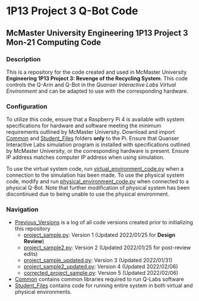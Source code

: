 
# 1P13 Project 3 Q-Bot Code

## McMaster University Engineering 1P13 Project 3 Mon&#8209;21 Computing Code

### Description

This is a repository for the code created and used in McMaster University
**Engineering 1P13 Project 3: Revenge of the Recycling System**. This code
controls the Q-Arm and Q-Bot in the *Quanser Interactive Labs Virtual 
Environment* and can be adapted to use with the corresponding hardware.

### Configuration

To utilize this code, ensure that a Raspberry Pi 4 is available with system
specifications for hardware and software meeting the minimum requirements
outlined by McMaster University. Download and import [Common][9] and
[Student_Files][10] folders **only** to the Pi. Ensure that Quanser Interactive
Labs simulation program is installed with specifications outlined by McMaster
University, or the corresponding hardware is present. Ensure IP address matches
computer IP address when using simulation.

To use the virtual system code, run [virtual_environment_code.py][1] when a
connection to the simulation has been made. To use the physical system code,
modify and run [physical_environment_code.py][3] when connected to a physical Q-Bot.
Note that further modification of physical system has been discontinued due to
being unable to use the physical environment.

### Navigation

- [Previous_Versions][2] is a log of all code versions created prior to initializing this repository
  - [project_sample.py][4]: Version 1 (Updated 2022/01/25 for **Design Review**)
  - [project_sample2.py][5]: Version 2 (Updated 2022/01/25 for post-review edits)
  - [project_sample_updated.py][6]: Version 3 (Updated 2022/01/31)
  - [project_sample2_updated.py][7]: Version 4 (Updated 2022/02/06)
  - [corrected_project_sample.py][8]: Version 5 (Updated 2022/02/06)
- [Common][9] contains common libraries required to run Q-Labs software
- [Student_Files][10] contains code for running entire system in both virtual and physical environments.

[1]: Student_Files/virtual_environment_code.py
[2]: Previous_Versions
[3]: Student_Files/physical_environment_code.py
[4]: Previous_Versions/project_sample.py
[5]: Previous_Versions/project_sample2.py
[6]: Previous_Versions/project_sample_updated.py
[7]: Previous_Versions/project_sample2_updated.py
[8]: Previous_Versions/corrected_project_sample.py
[9]: Common
[10]: Student_Files
